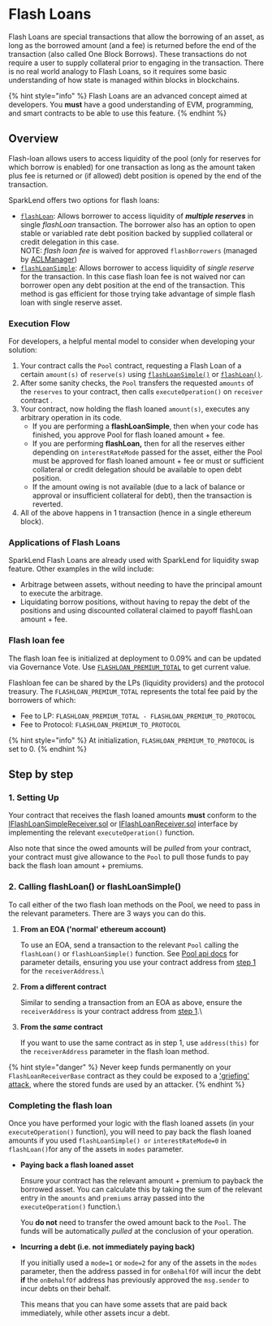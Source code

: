 # Flash Loans

Flash Loans are special transactions that allow the borrowing of an asset, as long as the borrowed amount (and a fee) is returned before the end of the transaction (also called One Block Borrows). These transactions do not require a user to supply collateral prior to engaging in the transaction. There is no real world analogy to Flash Loans, so it requires some basic understanding of how state is managed within blocks in blockchains.

{% hint style="info" %}
Flash Loans are an advanced concept aimed at developers. You **must** have a good understanding of EVM, programming, and smart contracts to be able to use this feature.
{% endhint %}

## Overview

Flash-loan allows users to access liquidity of the pool (only for reserves for which borrow is enabled) for one transaction as long as the amount taken plus fee is returned or (if allowed) debt position is opened by the end of the transaction.

SparkLend offers two options for flash loans:

* [`flashLoan`](../core-contracts/pool.md#flashloan): Allows borrower to access liquidity of _**multiple reserves**_ in single _flashLoan_ transaction. The borrower also has an option to open stable or variabled rate debt position backed by supplied collateral or credit delegation in this case.\
  NOTE: _flash loan fee_ is waived for approved `flashBorrowers` (managed by [ACLManager](../core-contracts/aclmanager.md))
* [`flashLoanSimple`](../core-contracts/pool.md#flashloansimple): Allows borrower to access liquidity of _single reserve_ for the transaction. In this case flash loan fee is not waived nor can borrower open any debt position at the end of the transaction. This method is gas efficient for those trying take advantage of simple flash loan with single reserve asset.

### Execution Flow

For developers, a helpful mental model to consider when developing your solution:

1. Your contract calls the `Pool` contract, requesting a Flash Loan of a certain `amount(s)` of `reserve(s)` using [`flashLoanSimple()`](../core-contracts/pool.md#flashloansimple) or [`flashLoan()`](../core-contracts/pool.md#flashloan).
2. After some sanity checks, the `Pool` transfers the requested `amounts` of the `reserves` to your contract, then calls `executeOperation()` on `receiver` contract .
3. Your contract, now holding the flash loaned `amount(s)`, executes any arbitrary operation in its code.
   * If you are performing a **flashLoanSimple**, then when your code has finished, you approve Pool for flash loaned amount + fee.
   * If you are performing **flashLoan,** then for all the reserves either depending on `interestRateMode` passed for the asset, either the Pool must be approved for flash loaned amount + fee or must or sufficient collateral or credit delegation should be available to open debt position.
   * If the amount owing is not available (due to a lack of balance or approval or insufficient collateral for debt), then the transaction is reverted.
4. All of the above happens in 1 transaction (hence in a single ethereum block).

### Applications of Flash Loans

SparkLend Flash Loans are already used with SparkLend for liquidity swap feature. Other examples in the wild include:

* Arbitrage between assets, without needing to have the principal amount to execute the arbitrage.
* Liquidating borrow positions, without having to repay the debt of the positions and using discounted collateral claimed to payoff flashLoan amount + fee.

### Flash loan fee

The flash loan fee is initialized at deployment to 0.09% and can be updated via Governance Vote. Use [`FLASHLOAN_PREMIUM_TOTAL`](../core-contracts/pool.md#flashloan\_premium\_total) to get current value.

Flashloan fee can be shared by the LPs (liquidity providers) and the protocol treasury. The `FLASHLOAN_PREMIUM_TOTAL` represents the total fee paid by the borrowers of which:

* Fee to LP: `FLASHLOAN_PREMIUM_TOTAL - FLASHLOAN_PREMIUM_TO_PROTOCOL`
* Fee to Protocol: `FLASHLOAN_PREMIUM_TO_PROTOCOL`

{% hint style="info" %}
At initialization, `FLASHLOAN_PREMIUM_TO_PROTOCOL` is set to 0.
{% endhint %}

## Step by step

### 1. Setting Up

Your contract that receives the flash loaned amounts **must** conform to the [IFlashLoanSimpleReceiver.sol](https://github.com/aave/aave-v3-core/blob/master/flashloan/interfaces/IFlashLoanSimpleReceiver.sol) or [IFlashLoanReceiver.sol](https://github.com/aave/aave-v3-core/blob/master/flashloan/interfaces/IFlashLoanReceiver.sol) interface by implementing the relevant `executeOperation()` function.

Also note that since the owed amounts will be _pulled_ from your contract, your contract must give allowance to the `Pool` to pull those funds to pay back the flash loan amount + premiums.

### 2. Calling flashLoan() or flashLoanSimple()

To call either of the two flash loan methods on the Pool, we need to pass in the relevant parameters. There are 3 ways you can do this.

1.  **From an EOA ('normal' ethereum account)**

    To use an EOA, send a transaction to the relevant `Pool` calling the `flashLoan()` or `flashLoanSimple()` function. See [Pool api docs](../core-contracts/pool.md) for parameter details, ensuring you use your contract address from [step 1](flash-loans.md#1.-setting-up) for the `receiverAddress`.\\
2.  **From a different contract**

    Similar to sending a transaction from an EOA as above, ensure the `receiverAddress` is your contract address from [step 1](flash-loans.md#1.-setting-up).\\
3.  **From the **_**same**_** contract**

    If you want to use the same contract as in step 1, use `address(this)` for the `receiverAddress` parameter in the flash loan method.

{% hint style="danger" %}
Never keep funds permanently on your `FlashLoanReceiverBase` contract as they could be exposed to a ['griefing' attack](https://ethereum.stackexchange.com/a/92457/19365), where the stored funds are used by an attacker.
{% endhint %}

### Completing the flash loan

Once you have performed your logic with the flash loaned assets (in your `executeOperation()` function), you will need to pay back the flash loaned amounts if you used `flashLoanSimple() or` `interestRateMode=0` in `flashLoan()`for any of the assets in `modes` parameter.

*   **Paying back a flash loaned asset**

    Ensure your contract has the relevant amount + premium to payback the borrowed asset. You can calculate this by taking the sum of the relevant entry in the `amounts` and `premiums` array passed into the `executeOperation()` function.\\

    You **do not** need to transfer the owed amount back to the `Pool`. The funds will be automatically _pulled_ at the conclusion of your operation.
*   **Incurring a debt (i.e. not immediately paying back)**

    If you initially used a `mode=1` or `mode=2` for any of the assets in the `modes` parameter, then the address passed in for `onBehalfOf` will incur the debt **if** the `onBehalfOf` address has previously approved the `msg.sender` to incur debts on their behalf.

    This means that you can have some assets that are paid back immediately, while other assets incur a debt.
